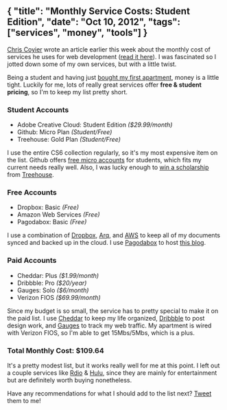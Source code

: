 {
  "title": "Monthly Service Costs: Student Edition",
  "date": "Oct 10, 2012",
  "tags": ["services", "money", "tools"]
}
--

[Chris Coyier](http://twitter.com/chriscoyier) wrote an article earlier this week about the monthly cost of services he uses for web development ([read it here](http://css-tricks.com/web-developer-economics-monthly-service-costs/)). I was fascinated so I jotted down some of my own services, but with a little twist.

Being a student and having just [bought my first apartment](https://twitter.com/stevenschobert/status/243399451606138880), money is a little tight. Luckily for me, lots of really great services offer __free & student pricing__, so I'm to keep my list pretty short.

### Student Accounts

* Adobe Creative Cloud: Student Edition _($29.99/month)_
* Github: Micro Plan _(Student/Free)_
* Treehouse: Gold Plan _(Student/Free)_

I use the entire CS6 collection regularly, so it's my most expensive item on the list. Github offers [free micro accounts](http://github.com/edu) for students, which fits my current needs really well. Also, I was lucky enough to [win a scholarship](http://blog.teamtreehouse.com/winners-of-the-3-million-scholarship-giveaway-announced) from [Treehouse](http://teamtreehouse.com).

### Free Accounts

* Dropbox: Basic _(Free)_
* Amazon Web Services _(Free)_
* Pagodabox: Basic _(Free)_

I use a combination of [Dropbox](http://dropbox.com), [Arq](http://www.haystacksoftware.com/arq/), and [AWS](http://aws.amazon.com/free/) to keep all of my documents synced and backed up in the cloud. I use [Pagodabox](http://pagodabox.com) to host [this blog](http://github.com/stevenschobert/stevenschobert.com).

### Paid Accounts

* Cheddar: Plus _($1.99/month)_
* Dribbble: Pro _($20/year)_
* Gauges: Solo _($6/month)_
* Verizon FIOS _($69.99/month)_

Since my budget is so small, the service has to pretty special to make it on the paid list. I use [Cheddar](http://cheddarapp.com) to keep my life organized, [Dribbble](http://dribbble.com/stevenschobert) to post design work, and [Gauges](http://gaug.es) to track my web traffic. My apartment is wired with Verizon FIOS, so I'm able to get 15Mbs/5Mbs, which is a plus.

### Total Monthly Cost: $109.64

It's a pretty modest list, but it works really well for me at this point. I left out a couple services like [Rdio](http://rd.io) & [Hulu](http://hulu.com), since they are mainly for entertainment but are definitely worth buying nonetheless.

Have any recommendations for what I should add to the list next? [Tweet](http://twitter.com/stevenschobert) them to me!
